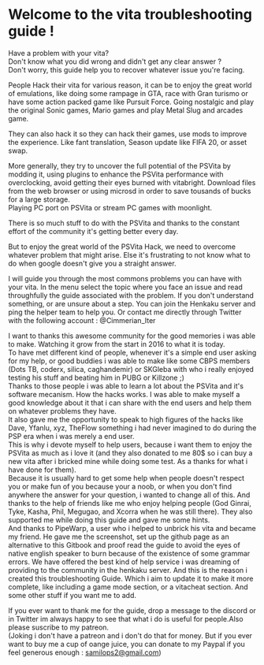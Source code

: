 # Welcome to the vita troubleshooting guide !

Have a problem with your vita?   
Don't know what you did wrong and didn't get any clear answer ?  
Don't worry, this guide help you to recover whatever issue you're facing.  
  
People Hack their vita for various reason, it can be to enjoy the great world of emulations, like doing some rampage in GTA, race with Gran turismo or have some action packed game like Pursuit Force. Going nostalgic and play the original Sonic games, Mario games and play Metal Slug and arcades game.  
  
They can also hack it so they can hack their games, use mods to improve the experience. Like fant translation, Season update like FIFA 20, or asset swap.  
  
More generally, they try to uncover the full potential of the PSVita by modding it, using plugins to enhance the PSVita performance with overclocking, avoid getting their eyes burned with vitabright. Download files from the web browser or using microsd in order to save tousands of bucks for a large storage.  
Playing PC port on PSVita or stream PC games with moonlight.  
  
There is so much stuff to do with the PSVita and thanks to the constant effort of the community it's getting better every day.   
  
But to enjoy the great world of the PSVita Hack, we need to overcome whatever problem that might arise. Else it's frustrating to not know what to do when google doesn't give you a straight answer.  
  
I will guide you through the most commons problems you can have with your vita. In the menu select the topic where you face an issue and read throughfully the guide associated with the problem. If you don't understand something, or are unsure about a step. You can join the Henkaku server and ping the helper team to help you. Or contact me directly through Twitter with the following account : @Cimmerian\_Iter  
  
I want to thanks this awesome community for the good memories i was able to make. Watching it grow from the start in 2016 to what it is today.   
To have met different kind of people, whenever it's a simple end user asking for my help, or good buddies i was able to make like some CBPS members \(Dots TB, coderx, silica, caghandemir\) or SKGleba with who i really enjoyed testing his stuff and beating him in PUBG or Killzone ;\)   
Thanks to those people i was able to learn a lot about the PSVita and it's software mecanism. How the hacks works. I was able to make myself a good knowledge about it that i can share with the end users and help them on whatever problems they have.   
It also gave me the opportunity to speak to high figures of the hacks like Dave, Yfanlu, xyz, TheFlow something i had never imagined to do during the PSP era when i was merely a end user.   
This is why i devote myself to help users, because i want them to enjoy the PSVita as much as i love it \(and they also donated to me 80$ so i can buy a new vita after i bricked mine while doing some test. As a thanks for what i have done for them\).   
Because it is usually hard to get some help when people doesn't respect you or make fun of you because your a noob, or when you don't find anywhere the answer for your question, i wanted to change all of this. And thanks to the help of friends like me who enjoy helping people \(God Ginrai, Tyke, Kasha, Phil, Megugao, and Xcorra when he was still there\). They also supported me while doing this guide and gave me some hints.   
And thanks to PipeWarp, a user who i helped to unbrick his vita and became my friend. He gave me the screenshot, set up the github page as an alternative to this Gitbook and proof read the guide to avoid the eyes of native english speaker to burn because of the existence of some grammar errors. We have offered the best kind of help service i was dreaming of providing to the community in the henkaku server. And this is the reason i created this troubleshooting Guide. Which i aim to update it to make it more complete, like including a game mode section, or a vitacheat section. And some other stuff if you want me to add.   


If you ever want to thank me for the guide, drop a message to the discord or in Twitter im always happy to see that what i do is useful for people.Also please suscribe to my patreon.  
\(Joking i don't have a patreon and i don't do that for money. But if you ever want to buy me a cup of oange juice, you can donate to my Paypal if you feel generous enough : samilops2@gmail.com\)

